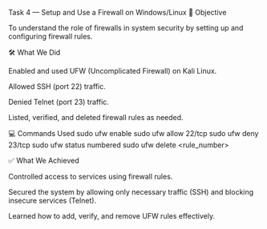 Task 4 — Setup and Use a Firewall on Windows/Linux
🎯 Objective

To understand the role of firewalls in system security by setting up and configuring firewall rules.

🛠️ What We Did

Enabled and used UFW (Uncomplicated Firewall) on Kali Linux.

Allowed SSH (port 22) traffic.

Denied Telnet (port 23) traffic.

Listed, verified, and deleted firewall rules as needed.

💻 Commands Used
sudo ufw enable
sudo ufw allow 22/tcp
sudo ufw deny 23/tcp
sudo ufw status numbered
sudo ufw delete <rule_number>

✅ What We Achieved

Controlled access to services using firewall rules.

Secured the system by allowing only necessary traffic (SSH) and blocking insecure services (Telnet).

Learned how to add, verify, and remove UFW rules effectively.
